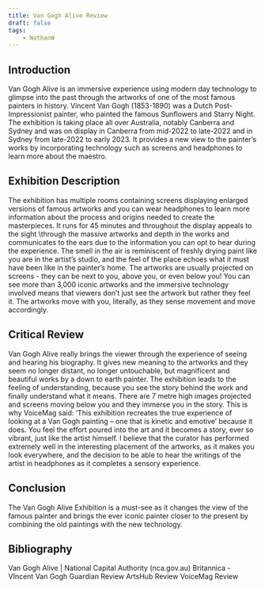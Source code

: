 ```yaml
---
title: Van Gogh Alive Review
draft: false
tags:
    - NathanW 
---
```


## Introduction
Van Gogh Alive is an immersive experience using modern day technology to glimpse into the past through the artworks of one of the most famous painters in history. Vincent Van Gogh (1853-1890) was a Dutch Post-Impressionist painter, who painted the famous Sunflowers and Starry Night.
The exhibition is taking place all over Australia, notably Canberra and Sydney and was on display in Canberra from mid-2022 to late-2022 and in Sydney from late-2022 to early 2023. It provides a new view to the painter’s works by incorporating technology such as screens and headphones to learn more about the maestro.

## Exhibition Description
The exhibition has multiple rooms containing screens displaying enlarged versions of famous artworks and you can wear headphones to learn more information about the process and origins needed to create the masterpieces. It runs for 45 minutes and throughout the display appeals to the sight \through the massive artworks and depth in the works and communicates to the ears due to the information you can opt to hear during the experience. The smell in the air is reminiscent of freshly drying paint like you are in the artist’s studio, and the feel of the place echoes what it must have been like in the painter’s home. The artworks are usually projected on screens - they can be next to you, above you, or even below you! You can see more than 3,000 iconic artworks and the immersive technology involved means that viewers don’t just see the artwork but rather they feel it. The artworks move with you, literally, as they sense movement and move accordingly.

## Critical Review
Van Gogh Alive really brings the viewer through the experience of seeing and hearing his biography. It gives new meaning to the artworks and they seem no longer distant, no longer untouchable, but magnificent and beautiful works by a down to earth painter. The exhibition leads to the feeling of understanding, because you see the story behind the work and finally understand what it means. There are 7 metre high images projected and screens moving below you and they immerse you in the story. This is why VoiceMag said: ‘This exhibition recreates the true experience of looking at a Van Gogh painting – one that is kinetic and emotive’ because it does. You feel the effort poured into the art and it becomes a story, ever so vibrant, just like the artist himself. I believe that the curator has performed extremely well in the interesting placement of the artworks, as it makes you look everywhere, and the decision to be able to hear the writings of the artist in headphones as it completes a sensory experience.

## Conclusion
The Van Gogh Alive Exhibition is a must-see as it changes the view of the famous painter and brings the ever iconic painter closer to the present by combining the old paintings with the new technology. 

## Bibliography
Van Gogh Alive | National Capital Authority (nca.gov.au) 
Britannica - VIncent Van Gogh
Guardian Review
ArtsHub Review
VoiceMag Review

